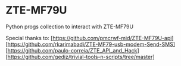 # ZTE-MF79U
Python progs collection to interact with ZTE-MF79U



Special thanks to:
[https://github.com/pmcrwf-mid/ZTE-MF79U-api]
[https://github.com/rkarimabadi/ZTE-MF79-usb-modem-Send-SMS]
[https://github.com/paulo-correia/ZTE_API_and_Hack]
[https://github.com/gediz/trivial-tools-n-scripts/tree/master]
